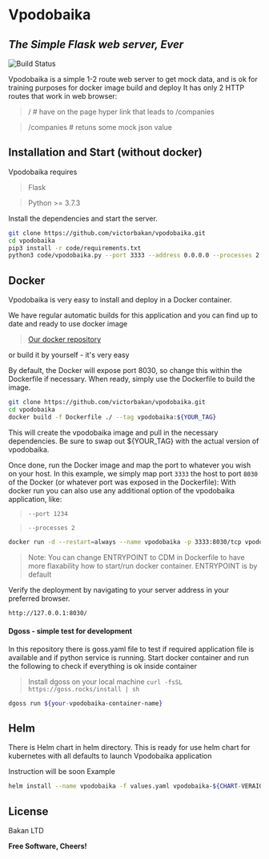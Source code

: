 # Vpodobaika
## _The Simple Flask web server, Ever_

![Build Status](https://github.com/victorbakan/vpodobaika/actions/workflows/vpodobaika-main.yaml/badge.svg)

Vpodobaika is a simple 1-2 route web server to get mock data, and is ok for training purposes for docker image build and deploy
It has only 2 HTTP routes that work in web browser: 
> / # have on the page hyper link that leads to /companies

> /companies # retuns some mock json value


## Installation and Start (without docker)

Vpodobaika requires 
> Flask

> Python >= 3.7.3

Install the dependencies and start the server.

```sh
git clone https://github.com/victorbakan/vpodobaika.git
cd vpodobaika
pip3 install -r code/requirements.txt
python3 code/vpodobaika.py --port 3333 --address 0.0.0.0 --processes 2 --debug=true
```

## Docker
Vpodobaika is very easy to install and deploy in a Docker container.

We have regular automatic builds for this application and you can find up to date and ready to use docker image 
> [Our docker repository](https://hub.docker.com/repository/docker/bakan/vpodobaika) 

or build it by yourself - it's very easy

By default, the Docker will expose port 8030, so change this within the
Dockerfile if necessary. When ready, simply use the Dockerfile to
build the image.

```sh
git clone https://github.com/victorbakan/vpodobaika.git
cd vpodobaika
docker build -f Dockerfile ./ --tag vpodobaika:${YOUR_TAG}
```

This will create the vpodobaika image and pull in the necessary dependencies.
Be sure to swap out ${YOUR_TAG} with the actual version of vpodobaika.

Once done, run the Docker image and map the port to whatever you wish on
your host. In this example, we simply map port `3333` the host to
port `8030` of the Docker (or whatever port was exposed in the Dockerfile):
With docker run you can also use any additional option of the vpodobaika application, like:
> `--port 1234`

> `--processes 2`

```sh
docker run -d --restart=always --name vpodobaika -p 3333:8030/tcp vpodobaika:latest --port 8030 --processes 2
```
> Note: You can change ENTRYPOINT to CDM in Dockerfile to have more flaxability how to start/run docker container. ENTRYPOINT is by default

Verify the deployment by navigating to your server address in
your preferred browser.

```sh
http://127.0.0.1:8030/
```
#### Dgoss - simple test for development
In this repository there is goss.yaml file to test if required application file is available and if python service is running. Start docker container and run the following to check if everything is ok inside container 

> Install dgoss on your local machine
```curl -fsSL https://goss.rocks/install | sh```

```sh
dgoss run ${your-vpodobaika-container-name}
```

## Helm 

There is Helm chart in helm directory. This is ready for use helm chart for kubernetes with all defaults to launch Vpodobaika application

Instruction will be soon
Example
```sh
helm install --name vpodobaika -f values.yaml vpodobaika-${CHART-VERAION}.tgz
```


## License

Bakan LTD

**Free Software, Cheers!**
